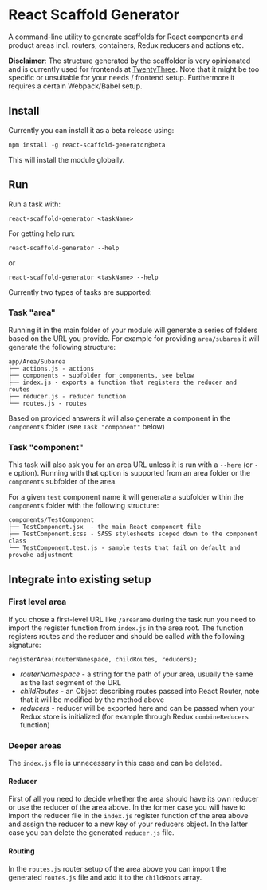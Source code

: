 # React Scaffold Generator

A command-line utility to generate scaffolds for React components and product areas incl. routers, containers, Redux reducers and actions etc.

**Disclaimer**: The structure generated by the scaffolder is very opinionated and is currently used for frontends at [TwentyThree](https://www.twentythree.net). Note that it might be too specific or unsuitable for your needs / frontend setup. Furthermore it requires a certain Webpack/Babel setup. 

## Install

Currently you can install it as a beta release using:

```
npm install -g react-scaffold-generator@beta
```

This will install the module globally.

## Run

Run a task with:

```
react-scaffold-generator <taskName>
```

For getting help run:

```
react-scaffold-generator --help
```

or 

```
react-scaffold-generator <taskName> --help
```


Currently two types of tasks are supported:

### Task "area"

Running it in the main folder of your module will generate a series of folders based on the URL you provide. For example for providing `area/subarea` it will generate the following structure:

```
app/Area/Subarea
├── actions.js - actions 
├── components - subfolder for components, see below
├── index.js - exports a function that registers the reducer and routes
├── reducer.js - reducer function
└── routes.js - routes

```

Based on provided answers it will also generate a component in the `components` folder (see `Task "component"` below)

### Task "component"

This task will also ask you for an area URL unless it is run with a `--here` (or `-e` option). Running with that option is supported from an area folder or the `components` subfolder of the area.

For a given `test` component name it will generate a subfolder within the `components` folder with the following structure:

```
components/TestComponent
├── TestComponent.jsx  - the main React component file
├── TestComponent.scss - SASS stylesheets scoped down to the component class
└── TestComponent.test.js - sample tests that fail on default and provoke adjustment
```

## Integrate into existing setup

### First level area

If you chose a first-level URL like `/areaname` during the task run you need to import the register function from `index.js` in the area root. The function registers routes and the reducer and should be called with the following signature:

```
registerArea(routerNamespace, childRoutes, reducers);
```

* *routerNamespace* - a string for the path of your area, usually the same as the last segment of the URL
* *childRoutes* - an Object describing routes passed into React Router, note that it will be modified by the method above
* *reducers* - reducer will be exported here and can be passed when your Redux store is initialized (for example through Redux `combineReducers` function)

### Deeper areas

The `index.js` file is unnecessary in this case and can be deleted.

#### Reducer 

First of all you need to decide whether the area should have its own reducer or use the reducer of the area above. In the former case you will have to import the reducer file in the `index.js` register function of the area above and assign the reducer to a new key of your reducers object. In the latter case you can delete the generated `reducer.js` file. 

#### Routing

In the `routes.js` router setup of the area above you can import the generated `routes.js` file and add it to the `childRoots` array. 




